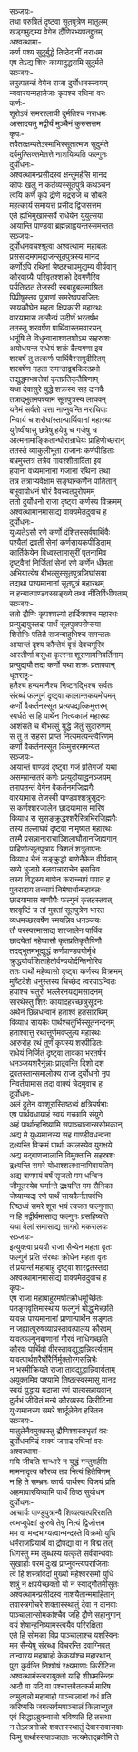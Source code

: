 सञ्जयः-  
तथा परुषितं दृष्ट्वा सूतपुत्रेण मातुलम्  
खड्गमुद्यम्य वेगेन द्रौणिरभ्यपतद्द्रुतम्  
अश्वत्थामा-  
कर्ण पश्य सुदुर्बुद्धे तिष्ठेदानीं नराधम  
एष तेऽद्य शिरः कायादुद्धरामि सुदुर्मते  
सञ्जयः-   
तमुत्पतन्तं वेगेन राजा दुर्योधनस्स्वयम्  
न्यवारयन्महातेजाः कृपश्च रथिनां वरः  
कर्णः-  
शूरोऽयं समरश्लाघी दुर्मतिश्च नराधमः  
आसादयतु मद्वीर्यं मुञ्चैनं कुरुसत्तम  
कृपः-  
तवैतत्क्षम्यतेऽस्माभिस्सूतात्मज सुदुर्मते  
दर्पमुत्सिक्तमेतत्ते नाशयिष्यति फल्गुनः  
दुर्योधनः-  
अश्वत्थामन्प्रसीदस्व क्षन्तुमर्हसि मानद  
कोपः खलु न कर्तव्यस्सूतपुत्रे कथञ्चन  
त्वयि कर्णे कृपे द्रोणे मद्रराजे च सौबले  
महत्कार्यं समायत्तं प्रसीद द्विजसत्तम  
एते ह्यभिमुखास्सर्वे राधेयेन युयुत्सया  
आयान्ति पाण्डवा ब्रह्मन्नाह्वयन्तस्समन्ततः  
सञ्जयः-   
दुर्योधनवचश्श्रुत्वा अश्वत्थामा महाबलः  
प्रससादमगमद्राजन्सूतपुत्रस्य मानद  
कर्णोऽपि रथिनां श्रेष्ठश्चापमुद्यम्य वीर्यवान्  
कौरवाग्र्यैः परिवृतश्शक्रो देवगणैरिव  
पर्यतिष्ठत तेजस्वी स्वबाहुबलमाश्रितः  
पिप्रीषुस्तव पुत्राणां समरेष्वपराजितः  
सायकौघेन महता क्षिप्रकारी महारथः  
वारयामास तत्सैन्यं उदीर्णं भरतर्षभ  
ततस्तु शरवर्षेण पार्थिवास्तमवारयन्  
धनूंषि ते विधुन्वानाश्शतशोऽथ सहस्रशः  
अयोधयन्त राधेयं शक्रं दैत्यगणा इव  
शरवर्षं तु तत्कर्णः पार्थिवैस्समुदीरितम्  
शरवर्षेण महता समन्ताद्व्यकिरत्प्रभो  
तद्युद्धमभवत्तेषां कृतप्रतिकृतैषिणाम्  
यथा देवासुरे युद्धे शक्रस्य सह दानवैः  
तत्राद्भुतमपश्याम सूतपुत्रस्य लाघवम्  
यनेमं सर्वतो यत्ता नाप्नुवन्ति नराधिपाः  
निवार्य च शरौघांस्तान्पार्थिवानां महारथः  
युगेष्वीषासु छत्रेषु हयेषु च गजेषु च  
आत्मनामाङ्कितान्घोरान्राधेयः प्राहिणोच्छरान्  
ततस्ते व्याकुलीभूता राजानः कर्णपीडिताः  
बभ्रमुस्तत्र तत्रैव गावश्शीतार्दिता इव  
हयानां वध्यमानानां गजानां रथिनां तथा  
तत्र तत्राभ्यवेक्षाम सङ्घान्कर्णेन पातितान्  
बभूवायोधनं घोरं वैवस्वतपुरोपमम्  
ततो दुर्योधनो राजा दृष्ट्वा कर्णस्य विक्रमम्  
अश्वत्थामानमासाद्य वाक्यमेतदुवाच ह  
दुर्योधनः-  
युध्यतेऽसौ रणे कर्णो दंशितस्सर्वपार्थिवैः  
पश्यैतां द्रवतीं सेनां कर्णसायकपीडिताम्  
कार्तिकेयेन विध्वस्तामासुरीं पृतनामिव  
दृष्ट्वैनां निर्जितां सेनां रणे कर्णेन धीमता  
अभियात्येष बीभत्सुस्सूतपुत्रजिघांसया  
तद्यथा पश्यमानानां सूतपुत्रं महारथम्  
न हन्यात्पाण्डवस्सङ्ख्ये तथा नीतिर्विधीयताम्  
सञ्जयः-  
ततो द्रौणिः कृपश्शल्यो हार्दिक्यश्च महारथः  
प्रत्युद्ययुस्तदा पार्थं सूतपुत्रपरीप्सया  
शिरोभिः पतितै राजन्बाहुभिश्च समन्ततः  
आयान्तं दृश्य कौन्तेयं वृत्रं देवचमूरिव  
आस्तीर्णा वसुधा कृत्स्ना शूराणामनिवर्तिनाम्  
प्रत्युद्ययौ तदा कर्णो यथा शक्रः प्रतापवान्  
धृतराष्ट्रः-   
हतैश्च हन्यमानैश्च निष्टनद्भिश्च सर्वतः  
संरब्धं फल्गुनं दृष्ट्वा कालान्तकयमोपमम्  
कर्णो वैकर्तनस्सूत प्रत्यपद्यत्किमुत्तरम्  
स्पर्धते स हि पार्थेन नित्यकालं महारथः  
आशंसते च बीभत्सुं युद्धे जेतुं सुदारुणम्  
स तु तं सहसा प्राप्तं नित्यमत्यन्तवैरिणम्  
कर्णो वैकर्तनस्सूत किमुत्तरममन्यत  
सञ्जयः-   
आयान्तं पाण्डवं दृष्ट्वा गजं प्रतिगजो यथा  
असम्भ्रान्ततरं कर्णः प्रत्युदीयाद्धनञ्जयम्  
तमापतन्तं वेगेन वैकर्तनमजिह्मगैः  
वारयामास तेजस्वी पाण्डवश्शत्रुसूदनः  
स कर्णश्शरजालेन छादयामास मारिष  
विव्याध स सुसङ्क्रुद्धश्शरैस्त्रिभिरजिह्मगैः  
तस्य तल्लाघवं दृष्ट्वा नामृष्यत महारथः  
तस्मै प्रसन्नानाराचाञ्शिलाघौतानजिह्मगान्  
प्राहिणोत्सूतपुत्राय त्रिशतं शत्रुतापनः  
विव्याध चैनं सङ्क्रुद्धो बाणेनैकेन वीर्यवान्  
सव्ये भुजाग्रे बलवान्नाराचेन हसन्निव  
तस्य विद्धस्य बाणेन कराच्चापं पपात ह  
पुनरादाय तच्चापं निमेषार्धान्महाबलः  
छादयामास बाणौघैः फल्गुनं कृतहस्तवत्  
शरवृष्टिं च तां मुक्तां सूतपुत्रेण भारत  
व्यधमच्छरवर्षेण स्मयन्निव धनञ्जयः  
तौ परस्परमासाद्य शरजालेन पार्थिव  
छादयेतां महेष्वासौ कृतप्रतिकृतैषिणौ  
तदद्भुतमभूद्युद्धं कर्णपाण्डवयोर्मृधे  
क्रुद्धयोर्वाशिताहेतोर्वन्ययोर्दन्तिनोरिव  
ततः पार्थो महेष्वासो दृष्ट्वा कर्णस्य विक्रमम्  
मुष्टिदेशे धनुस्तस्य चिच्छेद त्वरयाऽन्वितः  
हयांश्च चतुरो भल्लैरनयद्यमसादनम्  
सारथेस्तु शिरः कायादहरच्छत्रुसूदनः  
अथैनं छिन्नधन्वानं हताश्वं हतसारथिम्  
विव्याध सायकैः पार्थश्चतुर्भिस्सूतनन्दनम्  
हताश्वात्तु रथात्तूर्णमवप्लुत्य महारथः  
आरुरोह रथं तूर्णं कृपस्य शरपीडितः  
राधेयं निर्जितं दृष्ट्वा तावका भरतर्षभ  
धनञ्जयशरैर्नुन्नाः प्राद्रवन्ति दिशो दश  
द्रवतस्तान्समालोक्य राजा दुर्योधनो नृप  
निवर्तयामास तदा वाक्यं चेदमुवाच ह  
दुर्योधनः-  
अलं द्रुतेन वश्शूरास्तिष्ठध्वं क्षत्रियर्षभाः  
एष पार्थवधायाहं स्वयं गच्छामि संयुगे  
अहं पार्थान्हनिष्यामि सपाञ्चालान्ससोमकान्  
अद्य मे युध्यमानस्य सह गाण्डीवधन्वना  
द्रक्ष्यन्ति विक्रमं पार्थाः कालस्येव युगक्षये  
अद्य मद्बाणजालानि विमुक्तानि सहस्रशः  
द्रक्ष्यन्ति समरे योधाश्शलभानामिवायतिम्  
अद्य बाणमयं वर्षं सृजतो मम धन्विनः  
जीमूतस्येव घर्मान्ते द्रक्ष्यन्ति मम सैनिकाः  
जेष्याम्यद्य रणे पार्थं सायकैर्नतपर्वभिः  
तिष्ठध्वं समरे शूरा भयं त्यजत फल्गुनात्  
न हि मद्वीर्यमासाद्य फल्गुनः प्रसहिष्यति  
यथा वेलां समासाद्य सागरो मकरालयः  
सञ्जयः-  
इत्युक्त्वा प्रययौ राजा सैन्येन महता वृतः  
फल्गुनं प्रति संरब्धः क्रोधेन महता वृतः  
तं प्रयान्तं महाबाहुं दृष्ट्वा शारद्वतस्तदा  
अश्वत्थामानमासाद्य वाक्यमेतदुवाच ह  
कृपः-  
एष राजा महाबाहुरमर्षात्क्रोधमूर्च्छितः  
पतङ्गवृत्तिमास्थाय फल्गुनं योद्धुमिच्छति  
यावन्नः पश्यमानानां प्राणान्पार्थेन सङ्गतः  
न जह्यात्पुरुषव्याघ्रस्तावत्पालय कौरवम्  
यावत्फल्गुनबाणानां गौरवं नाधिगच्छति  
कौरवः पार्थिवो वीरस्तावद्युद्धान्निवर्त्यताम्  
यावत्पार्थशरैर्घोरैर्निर्मुक्तोरगसन्निभैः  
न भस्मीक्रियते राजा तावद्युद्धान्निवार्यताम्  
अयुक्तमिव पश्यामि तिष्ठत्स्वस्मासु मानद  
स्वयं युद्धाय यद्राजा रणं यात्यसहायवान्  
दुर्लभं जीवितं मन्ये कौरव्यस्य किरीटिना  
युध्यमानस्य समरे शार्दूलेनेव हस्तिनः  
सञ्जयः-  
मातुलेनैवमुक्तस्तु द्रौणिश्शस्त्रभृतां वरः  
दुर्योधनमिदं वाक्यं जगाद रथिनां वरः  
अश्वत्थामा-  
मयि जीवति गान्धारे न युद्धं गन्तुमर्हसि  
मामनादृत्य कौरव्य तव नित्यं हितैषिणम्  
न हि ते सम्भ्रमः कार्यः पार्थस्य विजयं प्रति  
अहमावारयिष्यामि पार्थं तिष्ठ सुयोधन  
दुर्योधनः-   
आचार्यः पाण्डुपुत्रान्वै शिष्यत्वात्परिरक्षति  
त्वमप्युपेक्षां कुरुषे तेषु नित्यं द्विजोत्तम  
मम वा मन्दभाग्यत्वान्मन्दस्ते विक्रमो युधि  
धर्मराजप्रियार्थं वा द्रौपद्या वा न विद्म तत्  
धिगस्तु मम लुब्धस्य यत्कृते सर्वबान्धवाः  
सुखार्हाः परमं दुःखं प्राप्नुवन्त्यपराजिताः  
त्वं हि शस्त्रविदां मुख्यो महेश्वरसमो युधि  
शत्रुं न क्षपयेच्छक्तो यो न स्याद्गौतमीसुतः  
अश्वत्थामन्प्रसीदस्व नाशयैतान्ममाहितान्  
तवास्त्रगोचरे शक्तास्स्थातुं देवा न दानवाः  
पाञ्चालान्सोमकांश्चैव जहि द्रौणे सहानुगान्  
वयं शेषान्हनिष्यामस्त्वयैव परिरक्षिताः  
एते हि सोमका विप्र पाञ्चालाश्च यशस्विनः  
मम सैन्येषु संरब्धा विचरन्ति दवाग्निवत्  
तान्वारय महाबाहो केकयांश्च महारथान्  
पुरा कुर्वन्ति निश्शेषं रक्ष्यमाणाः किरीटिना  
अश्वत्थामंस्त्वरायुक्तो याहि शीघ्रमरिन्दम  
आदौ वा यदि वा पश्चात्तवैतत्कर्म मारिष  
त्वमुत्पन्नो महाबाहो पाञ्चालानां वधं प्रति  
करिष्यसि जगत्सर्वमपाञ्चालं किलाच्युतः  
एवं सिद्धाऽब्रुवन्वाचो भविष्यति हि तत्तथा  
न तेऽस्त्रगोचरे शक्तास्स्थातुं देवास्सवासवाः  
किमु पार्थास्सपाञ्चालाः सत्यमेतद्ब्रवीमि ते  

